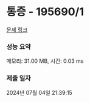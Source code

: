 # 통증 - 195690/1 

[문제 링크](https://level.goorm.io/exam/195690/%ED%86%B5%EC%A6%9D/quiz/1) 

### 성능 요약

메모리: 31.00 MB, 시간: 0.03 ms

### 제출 일자

2024년 07월 04일 21:39:15

